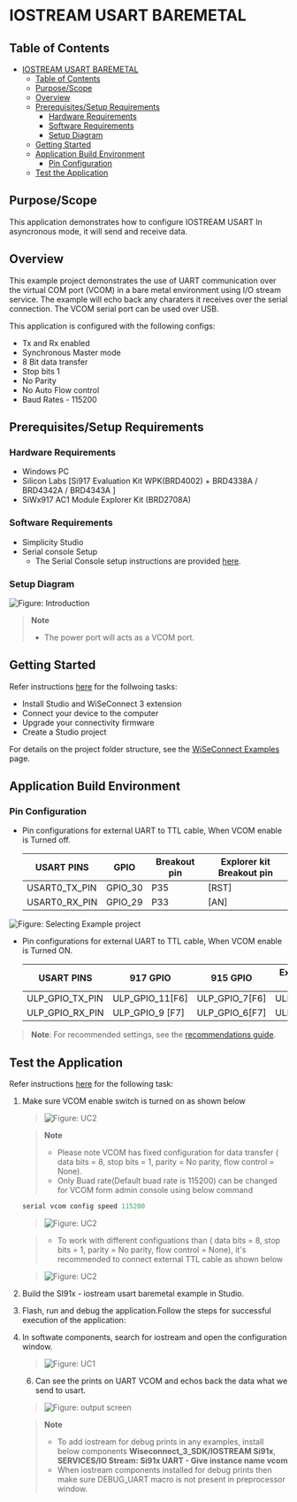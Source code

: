 # IOSTREAM USART BAREMETAL

## Table of Contents

- [IOSTREAM USART BAREMETAL](#iostream-usart-baremetal)
  - [Table of Contents](#table-of-contents)
  - [Purpose/Scope](#purposescope)
  - [Overview](#overview)
  - [Prerequisites/Setup Requirements](#prerequisitessetup-requirements)
    - [Hardware Requirements](#hardware-requirements)
    - [Software Requirements](#software-requirements)
    - [Setup Diagram](#setup-diagram)
  - [Getting Started](#getting-started)
  - [Application Build Environment](#application-build-environment)
    - [Pin Configuration](#pin-configuration)
  - [Test the Application](#test-the-application)

## Purpose/Scope

  This application demonstrates how to configure IOSTREAM USART In asyncronous mode, it will send and receive data.

## Overview

This example project demonstrates the use of UART communication over the virtual COM port (VCOM) in a bare metal environment using I/O stream service. The example will echo back any charaters it receives over the serial connection. The VCOM serial port can be used over USB.

This application is configured with the following configs:
  - Tx and Rx enabled
  - Synchronous Master mode
  - 8 Bit data transfer
  - Stop bits 1
  - No Parity
  - No Auto Flow control
  - Baud Rates - 115200

## Prerequisites/Setup Requirements

### Hardware Requirements

- Windows PC
- Silicon Labs [Si917 Evaluation Kit WPK(BRD4002) + BRD4338A / BRD4342A / BRD4343A ]
- SiWx917 AC1 Module Explorer Kit (BRD2708A)

### Software Requirements

- Simplicity Studio
- Serial console Setup
  - The Serial Console setup instructions are provided [here](https://docs.silabs.com/wiseconnect/latest/wiseconnect-developers-guide-developing-for-silabs-hosts/#console-input-and-output).

### Setup Diagram

![Figure: Introduction](resources/readme/setupdiagram.png)

> **Note** 
>- The power port will acts as a VCOM port.

## Getting Started

Refer instructions [here](https://docs.silabs.com/wiseconnect/latest/wiseconnect-getting-started/) for the follwoing tasks:

- Install Studio and WiSeConnect 3 extension
- Connect your device to the computer
- Upgrade your connectivity firmware
- Create a Studio project

For details on the project folder structure, see the [WiSeConnect Examples](https://docs.silabs.com/wiseconnect/latest/wiseconnect-examples/#example-folder-structure) page.

## Application Build Environment

### Pin Configuration

- Pin configurations for external UART to TTL cable, When VCOM enable is Turned off.

  | USART PINS     | GPIO    | Breakout pin  | Explorer kit Breakout pin|
  | -------------- | ------- | ------------- | ------------------------ |
  | USART0_TX_PIN | GPIO_30  |     P35       |           [RST]          |
  | USART0_RX_PIN | GPIO_29  |     P33       |           [AN]           |

![Figure: Selecting Example project](resources/readme/image501b.png)

- Pin configurations for external UART to TTL cable, When VCOM enable is Turned ON.

  |  USART PINS     |     917 GPIO    |    915 GPIO    |  Explorer kit GPIO |
  | --------------- | --------------- | -------------- | ------------------ |
  | ULP_GPIO_TX_PIN | ULP_GPIO_11[F6] | ULP_GPIO_7[F6] |      ULP_GPIO_11   |
  | ULP_GPIO_RX_PIN | ULP_GPIO_9 [F7] | ULP_GPIO_6[F7] |      ULP_GPIO_9    |

> **Note**: For recommended settings, see the [recommendations guide](https://docs.silabs.com/wiseconnect/latest/wiseconnect-developers-guide-prog-recommended-settings/).

## Test the Application

Refer instructions [here](https://docs.silabs.com/wiseconnect/latest/wiseconnect-getting-started/) for the following task:

 1. Make sure VCOM enable switch is turned on as shown below

     > ![Figure: UC2](resources/readme/image501e.png)

    > **Note** 
    >- Please note VCOM has fixed configuration for data transfer ( data bits = 8, stop bits = 1, parity = No parity, flow control = None). 
    >- Only Buad rate(Default buad rate is 115200) can be changed for VCOM form admin console using below command 
       ```c
    serial vcom config speed 115200
    ```
    > ![Figure: UC2](resources/readme/studio_admin_console.png)

    >- To work with different configuations than ( data bits = 8, stop bits = 1, parity = No parity, flow control = None), it's recommended to connect external TTL cable as shown below
    
    > ![Figure: UC2](resources/readme/ttl_module_connection.png)


2. Build the SI91x - iostream usart baremetal example in Studio.

3. Flash, run and debug the application.Follow the steps for successful execution of the application:
 
4. In softwate components, search for iostream and open the configuration window.

    > ![Figure: UC1](resources/readme/image501d.png)
  
   6. Can see the prints on UART VCOM and echos back the data what we send to usart.

   > ![Figure: output screen](resources/readme/outputConsoleI_IOSTREAM.png)

   > **Note** 
   >- To add iostream for debug prints in any examples, install below components **Wiseconnect_3_SDK/IOSTREAM Si91x**, **SERVICES/IO Stream: Si91x UART  - Give instance name vcom**
   >- When iostream components installed for debug prints then make sure DEBUG_UART macro is not present in preprocessor window.
